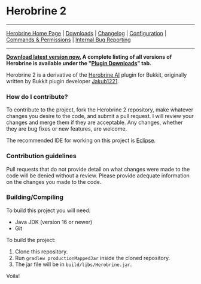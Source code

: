 # Herobrine 2 #

----

[Herobrine Home Page](https://theprogrammersworld.net/adflyBitbucketRedirs.php?redirid=1) | [Downloads](https://theprogrammersworld.net/adflyBitbucketRedirs.php?redirid=2) | [Changelog](https://theprogrammersworld.net/adflyBitbucketRedirs.php?redirid=5) | [Configuration](https://theprogrammersworld.net/adflyBitbucketRedirs.php?redirid=4) | [Commands & Permissions](https://www.theprogrammersworld.net/Herobrine/commandsPermissions.php) | [Internal Bug Reporting](https://theprogrammersworld.net/adflyBitbucketRedirs.php?redirid=24)

----

**[Download latest version now.](https://theprogrammersworld.net/adflyBitbucketRedirs.php?redirid=9) A complete listing of all versions of Herobrine is available under the "[Plugin Downloads](https://theprogrammersworld.net/adflyBitbucketRedirs.php?redirid=10)" tab.**

Herobrine 2 is a derivative of the [Herobrine AI](https://theprogrammersworld.net/adflyBitbucketRedirs.php?redirid=11) plugin for Bukkit, originally written by Bukkit plugin developer [Jakub1221](https://theprogrammersworld.net/adflyBitbucketRedirs.php?redirid=12).
 
### How do I contribute? ###

To contribute to the project, fork the Herobrine 2 repository, make whatever changes you desire to the code, and submit a pull request. I will review your changes and merge them if they are acceptable. Any changes, whether they are bug fixes or new features, are welcome.

The recommended IDE for working on this project is [Eclipse](https://theprogrammersworld.net/adflyBitbucketRedirs.php?redirid=15).

### Contribution guidelines ###

Pull requests that do not provide detail on what changes were made to the code will be denied without a review. Please provide adequate information on the changes you made to the code.

### Building/Compiling ###

To build this project you will need:

- Java JDK (version 16 or newer)
- Git

To build the project:

1. Clone this repository.
2. Run `gradlew productionMappedJar` inside the cloned repository.
3. The jar file will be in `build/libs/Herobrine.jar`.

Voila!